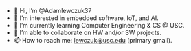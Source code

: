 - 👋 Hi, I’m @Adamlewczuk37
- 👀 I’m interested in embedded software, IoT, and AI.
- 🌱 I’m currently learning Computer Engineering & CS @ USC.
- 💞️ I’m able to collaborate on HW and/or SW projects.
- 📫 How to reach me: lewczuk@usc.edu (primary gmail).

<!---
Adamlewczuk37/Adamlewczuk37 is a ✨ special ✨ repository because its `README.md` (this file) appears on your GitHub profile.
You can click the Preview link to take a look at your changes.
--->

